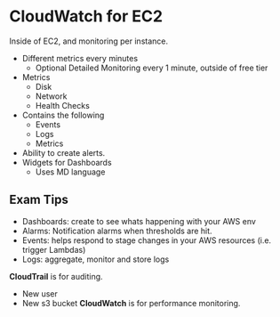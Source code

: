 # CloudWatch for EC2
Inside of EC2, and monitoring per instance.

- Different metrics every minutes
  - Optional Detailed Monitoring every 1 minute, outside of free tier
- Metrics
  - Disk
  - Network
  - Health Checks
- Contains the following
  - Events
  - Logs
  - Metrics
- Ability to create alerts.
- Widgets for Dashboards
  - Uses MD language

## Exam Tips
- Dashboards: create to see whats happening with your AWS env
- Alarms: Notification alarms when thresholds are hit.
- Events: helps respond to stage changes in your AWS resources (i.e. trigger Lambdas)
- Logs: aggregate, monitor and store logs

**CloudTrail** is for auditing.
  - New user
  - New s3 bucket
**CloudWatch** is for performance monitoring.


